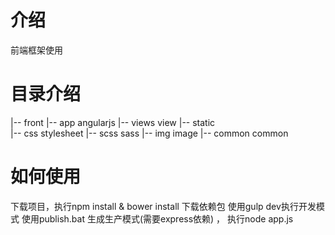 # 介绍

前端框架使用

# 目录介绍

|-- front
    |-- app                angularjs
	|-- views              view
	|-- static   
        |-- css             stylesheet
		|-- scss           sass
		|-- img            image
	|-- common             common
		
        
# 如何使用
下载项目，执行npm install & bower install 下载依赖包
使用gulp dev执行开发模式
使用publish.bat 生成生产模式(需要express依赖) ， 执行node app.js
